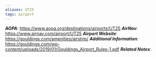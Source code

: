 ```yaml
---
aliases: UT25
tags: airport
---
```

***AOPA***: https://www.aopa.org/destinations/airports/UT25
***AirNav***: https://www.airnav.com/airport/UT25
***Airport Website***: https://gouldings.com/amenities/airstrip/
***Additional Information***: https://gouldings.com/wp-content/uploads/2019/01/Gouldings_Airport_Rules-1.pdf
***Related Notes***:

